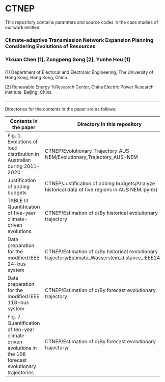 # CTNEP

This repository contains paramters and source codes in the case studies of our work entitled 

### Climate-adaptive Transmission Network Expansion Planning Considering Evolutions of Resources ###

###  Yixuan Chen [1], Zongpeng Song [2], Yunhe Hou [1] ###

###
[1]  Department of Electrical and Electronic Engineering, The University of Hong Kong, Hong Kong, China 

[2]  Renewable Energy
%Research Center, China Electric Power Research Institute, Beijing, China
###

---
Directories for the contents in the paper are as follows.

| Contents in the paper  | Directory in this repository  | 
| ------------- | ------------- |
| Fig. 1. Evolutions of load distribution in Australian  during 2011-2020 | CTNEP/Evolutionary_Trajectory_AUS-NEM/Evolutionary_Trajectory_AUS-NEM   |
| Justification of adding budgets |  CTNEP/Justification of adding budgets/Analyze historical data of five regions in AUS NEM.ipynb} |
| TABLE III Quantification of five-year climate-driven evolutions |   CTNEP/Estimation of d/By historical evolutionary trajectory |
| Data preparation for the modified IEEE 24-bus system | CTNEP/Estimation of d/By historical evolutionary trajectory/Estimate_Wasserstein_distance_IEEE24.ipynb|
| Data preparation for  the modified IEEE 118-bus system | CTNEP/Estimation of d/By forecast evolutionary trajectory|
|Fig. 7. Quantiﬁcation of ten-year climate-driven evolutions in the 108 forecast evolutionary trajectories | CTNEP/Estimation of d/By forecast evolutionary trajectory/|

